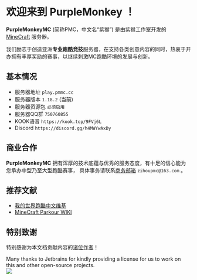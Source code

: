 # 欢迎来到 PurpleMonkey ！

**PurpleMonkeyMC** (简称PMC，中文名“紫猴”) 是由紫猴工作室开发的 [MineCraft](https://www.minecraft.net/en-us) 服务器。

我们励志于创造亚洲**专业跑酷竞技**服务器，在支持各类创意内容的同时，热衷于开办拥有丰厚奖励的赛事，以继续刺激MC跑酷环境的发展与创新。

## 基本情况

- 服务器地址 `play.pmmc.cc`
- 服务器版本 `1.18.2` (当前)
- 服务器资源包 `必须启用`
- 服务器QQ群 `750760855`
- KOOK语音 `https://kook.top/9FVj6L`
- Discord `https://discord.gg/h4MWYwAxDy`

## 商业合作

**PurpleMonkeyMC** 拥有浑厚的技术底蕴与优秀的服务态度，有十足的信心能为您承办中型乃至大型跑酷赛事，
具体事务请联系[商务邮箱](mailto:zihoupmc@163.com) `zihoupmc@163.com` 。

## 推荐文献

- [我的世界跑酷中文维基](https://mcpkcn.fandom.com/zh/wiki/MCPKCN_Wiki)
- [MineCraft Parkour WIKI](https://www.mcpk.wiki/wiki/Main_Page)

## 特别致谢

特别感谢为本文档贡献内容的[诸位作者](https://github.com/PurpleMonkeyMC/Documentation/graphs/contributors)！

Many thanks to Jetbrains for kindly providing a license for us to work on this and other open-source projects.  
[![](https://resources.jetbrains.com/storage/products/company/brand/logos/jb_beam.svg)](https://www.jetbrains.com/?from=https://github.com/PurpleMonkeyMC)
